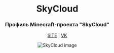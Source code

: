 <p align="center">
  <h1 align="center">SkyCloud</h1>

  <h3 align="center">Профиль Minecraft-проекта "SkyCloud"</h3>

  <p align="center"><a href="https://skycloud.su">SITE</a> | <a href="https://vk.com/skycloud_ru">VK</a></p>
  <p align="center"><img src="https://sun9-47.userapi.com/impf/BHzvukiLy2wqd7I_MiuPkFzqlxqVUSApC_XE6g/DLrUs3d5gt4.jpg?size=795x265&quality=95&crop=0,0,1590,530&sign=710b0b31124d6b5de1188e7072b296ee&ty" alt="SkyCloud image"></p>
</p>
